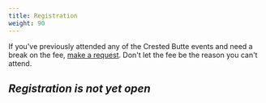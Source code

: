 ```yaml
---
title: Registration
weight: 90
---
```


If you've previously attended any of the Crested
Butte events and need a break on the fee,
<a href="https://softwarearchitectureforum.github.io/contact/">make a
request</a>. Don't let the fee be the reason you can't attend.

## *Registration is not yet open*
<!--
- <p style="font-size:20px">First,
<a href="https://twistapp.com/j/c59781535f0eb0a231f5a942536d7577">Join the Twist Group</a>
</p>

This is the central information hub before, during and after the conference. You
can post any questions about the conference including those about ride sharing
and group house rentals.


- <p style="font-size:20px">Next:
<form action="https://ti.to/mindview/software-architecture-forum-2017"
      method="get" target="_blank">
    <input type="submit" value="Registration Payment"
         name="Submit" id="frm1_submit"
         style="background:#1A4C7D;
                color: white;
                cursor:pointer;
                font-size:20px;
                padding: 14px 40px;
                border-radius: 12px;"
    />
</form>
</p> -->
